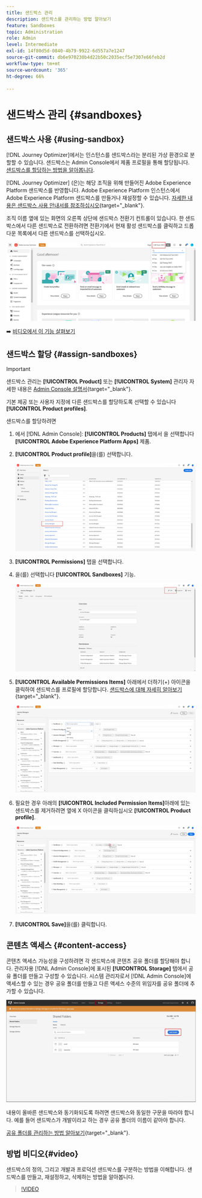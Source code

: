 ```yaml
---
title: 샌드박스 관리
description: 샌드박스를 관리하는 방법 알아보기
feature: Sandboxes
topic: Administration
role: Admin
level: Intermediate
exl-id: 14f80d5d-0840-4b79-9922-6d557a7e1247
source-git-commit: db6e970230b4d22b50c2035ecf5e7307e66feb2d
workflow-type: tm+mt
source-wordcount: '365'
ht-degree: 66%

---
```


# 샌드박스 관리 {#sandboxes}

## 샌드박스 사용 {#using-sandbox}

[!DNL Journey Optimizer]에서는 인스턴스를 샌드박스라는 분리된 가상 환경으로 분할할 수 있습니다.
샌드박스는 Admin Console에서 제품 프로필을 통해 할당됩니다. [샌드박스를 할당하는 방법을 알아봅니다](permissions.md#create-product-profile).

[!DNL Journey Optimizer] (은)는 해당 조직을 위해 만들어진 Adobe Experience Platform 샌드박스를 반영합니다.
Adobe Experience Platform 인스턴스에서 Adobe Experience Platform 샌드박스를 만들거나 재설정할 수 있습니다. [자세한 내용은 샌드박스 사용 안내서를 참조하십시오](https://experienceleague.adobe.com/docs/experience-platform/sandbox/ui/user-guide.html?lang=ko-KR){target=&quot;_blank&quot;}.

조직 이름 옆에 있는 화면의 오른쪽 상단에 샌드박스 전환기 컨트롤이 있습니다. 한 샌드박스에서 다른 샌드박스로 전환하려면 전환기에서 현재 활성 샌드박스를 클릭하고 드롭다운 목록에서 다른 샌드박스를 선택하십시오.

![](assets/sandbox_5.png)

➡️ [비디오에서 이 기능 살펴보기](#video)

## 샌드박스 할당 {#assign-sandboxes}

>[!IMPORTANT]
>
> 샌드박스 관리는 **[!UICONTROL Product]** 또는 **[!UICONTROL System]** 관리자 자세한 내용은 [Admin Console 설명서](https://helpx.adobe.com/enterprise/admin-guide.html/enterprise/using/admin-roles.ug.html){target=&quot;_blank&quot;}.

기본 제공 또는 사용자 지정에 다른 샌드박스를 할당하도록 선택할 수 있습니다 **[!UICONTROL Product profiles]**.

샌드박스를 할당하려면

1. 에서 [!DNL Admin Console]: **[!UICONTROL Products]** 탭에서 을 선택합니다 **[!UICONTROL Adobe Experience Platform Apps]** 제품.

1. **[!UICONTROL Product profile]**&#x200B;을(를) 선택합니다. 

   ![](assets/sandbox_1.png)

1. **[!UICONTROL Permissions]** 탭을 선택합니다. 

1. 을(를) 선택합니다 **[!UICONTROL Sandboxes]** 기능.

   ![](assets/sandbox_2.png)

1. **[!UICONTROL Available Permissions Items]** 아래에서 더하기(+) 아이콘을 클릭하여 샌드박스를 프로필에 할당합니다. [샌드박스에 대해 자세히 알아보기](https://experienceleague.adobe.com/docs/experience-platform/sandbox/home.html?lang=ko){target=&quot;_blank&quot;}.

   ![](assets/sandbox_3.png)

1. 필요한 경우 아래의 **[!UICONTROL Included Permission Items]**&#x200B;아래에 있는 샌드박스를 제거하려면 옆에 X 아이콘을 클릭하십시오 **[!UICONTROL Product profile]**.

   ![](assets/sandbox_4.png)

1. **[!UICONTROL Save]**&#x200B;을(를) 클릭합니다.

## 콘텐츠 액세스 {#content-access}

콘텐츠 액세스 가능성을 구성하려면 각 샌드박스에 콘텐츠 공유 폴더를 할당해야 합니다. 관리자용 [!DNL Admin Console]에 표시된 **[!UICONTROL Storage]** 탭에서 공유 폴더를 만들고 구성할 수 있습니다. 시스템 관리자로서 [!DNL Admin Console]에 액세스할 수 있는 경우 공유 폴더를 만들고 다른 액세스 수준의 위임자를 공유 폴더에 추가할 수 있습니다.

![](assets/do-not-localize/content_access.png)

내용이 올바른 샌드박스와 동기화되도록 하려면 샌드박스와 동일한 구문을 따라야 합니다. 예를 들어 샌드박스가 개발이라고 하는 경우 공유 폴더의 이름이 같아야 합니다.

[공유 폴더를 관리하는 방법 알아보기](https://helpx.adobe.com/enterprise/admin-guide.html/enterprise/using/manage-adobe-storage.ug.html){target=&quot;_blank&quot;}.

## 방법 비디오{#video}

샌드박스의 정의, 그리고 개발과 프로덕션 샌드박스를 구분하는 방법을 이해합니다. 샌드박스를 만들고, 재설정하고, 삭제하는 방법을 알아봅니다.

>[!VIDEO](https://video.tv.adobe.com/v/334355?quality=12)
